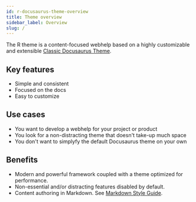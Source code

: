 ```yaml
---
id: r-docusaurus-theme-overview
title: Theme overview
sidebar_label: Overview
slug: /
---
```


The R theme is a content-focused webhelp based on a highly customizable and extensible [Classic Docusaurus Theme](https://v2.docusaurus.io/docs/api/themes/@docusaurus/theme-classic).  

## Key features

* Simple and consistent
* Focused on the docs
* Easy to customize

## Use cases

* You want to develop a webhelp for your project or product
* You look for a non-distracting theme that doesn't take-up much space
* You don't want to simplyfy the default Docusaurus theme on your own

## Benefits

* Modern and powerful framework coupled with a theme optimized for performance.
* Non-essential and/or distracting features disabled by default.
* Content authoring in Markdown. See [Markdown Style Guide](style_guide.md).
